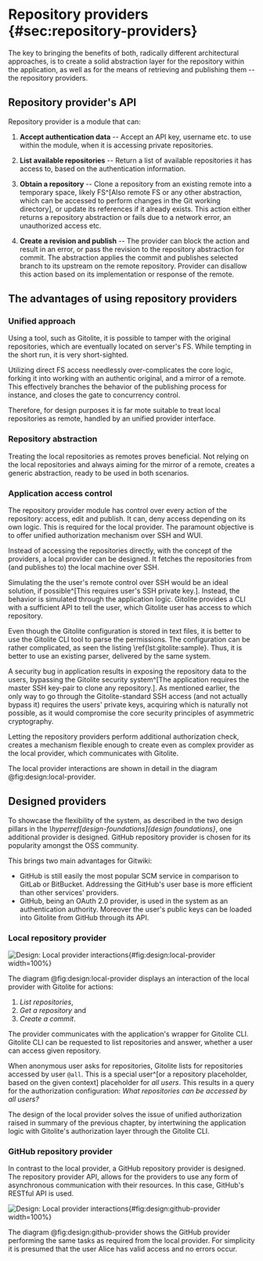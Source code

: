 # Repository providers {#sec:repository-providers}

The key to bringing the benefits of both, radically different architectural approaches, is to create a solid abstraction layer for the repository within the application, as well as for the means of retrieving and publishing them -- the repository providers.

## Repository provider's API

Repository provider is a module that can:

1. **Accept authentication data** -- Accept an API key, username etc. to use within the module, when it is accessing private repositories.

2. **List available repositories** -- Return a list of available repositories it has access to, based on the authentication information.

3. **Obtain a repository** -- Clone a repository from an existing remote into a temporary space, likely FS^[Also remote FS or any other abstraction, which can be accessed to perform changes in the Git working directory], or update its references if it already exists.
This action either returns a repository abstraction or fails due to a network error, an unauthorized access etc.

4. **Create a revision and publish** -- The provider can block the action and result in an error, or pass the revision to the repository abstraction for commit.
The abstraction applies the commit and publishes selected branch to its upstream on the remote repository.
Provider can disallow this action based on its implementation or response of the remote.

## The advantages of using repository providers

### Unified approach

Using a tool, such as Gitolite, it is possible to tamper with the original repositories, which are eventually located on server's FS.
While tempting in the short run, it is very short-sighted.

Utilizing direct FS access needlessly over-complicates the core logic, forking it into working with an authentic original, and a mirror of a remote.
This effectively branches the behavior of the publishing process for instance, and closes the gate to concurrency control.

Therefore, for design purposes it is far mote suitable to treat local repositories as remote, handled by an unified provider interface.

### Repository abstraction

Treating the local repositories as remotes proves beneficial.
Not relying on the local repositories and always aiming for the mirror of a remote, creates a generic abstraction, ready to be used in both scenarios.

### Application access control

The repository provider module has control over every action of the repository: access, edit and publish.
It can, deny access depending on its own logic.
This is required for the local provider.
The paramount objective is to offer unified authorization mechanism over SSH and WUI.

Instead of accessing the repositories directly, with the concept of the providers, a local provider can be designed.
It fetches the repositories from (and publishes to) the local machine over SSH.

Simulating the the user's remote control over SSH would be an ideal solution, if possible^[This requires user's SSH private key.].
Instead, the behavior is simulated through the application logic.
Gitolite provides a CLI with a sufficient API to tell the user, which Gitolite user has access to which repository.

Even though the Gitolite configuration is stored in text files, it is better to use the Gitolite CLI tool to parse the permissions.
The configuration can be rather complicated, as seen the listing \ref{lst:gitolite:sample}.
Thus, it is better to use an existing parser, delivered by the same system.

A security bug in application results in exposing the repository data to the users, bypassing the Gitolite security system^[The application requires the master SSH key-pair to clone any repository.].
As mentioned earlier, the only way to go through the Gitolite-standard SSH access (and not actually bypass it) requires the users' private keys, acquiring which is naturally not possible, as it would compromise the core security principles of asymmetric cryptography.

Letting the repository providers perform additional authorization check, creates a mechanism flexible enough to create even as complex provider as the local provider, which communicates with Gitolite.

The local provider interactions are shown in detail in the diagram @fig:design:local-provider.

## Designed providers

To showcase the flexibility of the system, as described in the two design pillars in the _\hyperref[design-foundations]{design foundations}_, one additional provider is designed.
GitHub repository provider is chosen for its popularity amongst the OSS community.

This brings two main advantages for Gitwiki:

* GitHub is still easily the most popular SCM service in comparison to GitLab or BitBucket.
Addressing the GitHub's user base is more efficient than other services' providers.
* GitHub, being an OAuth 2.0 provider, is used in the system as an authentication authority. Moreover the user's public keys can be loaded into Gitolite from GitHub through its API.

### Local repository provider

![Design: Local provider interactions](./src/assets/diagram/local-provider){#fig:design:local-provider width=100%}

The diagram @fig:design:local-provider displays an interaction of the local provider with Gitolite for actions:

1. *List repositories*,
2. *Get a repository* and
3. *Create a commit*.

The provider communicates with the application's wrapper for Gitolite CLI.
Gitolite CLI can be requested to list repositories and answer, whether a user can access given repository.

When anonymous user asks for repositories, Gitolite lists for repositories accessed by user `@all`.
This is a special user^[or a repository placeholder, based on the given context] placeholder for _all users_.
This results in a query for the authorization configuration: _What repositories can be accessed by all users?_

The design of the local provider solves the issue of unified authorization raised in summary of the previous chapter, by intertwining the application logic with Gitolite's authorization layer through the Gitolite CLI.

### GitHub repository provider

In contrast to the local provider, a GitHub repository provider is designed.
The repository provider API, allows for the providers to use any form of asynchronous communication with their resources.
In this case, GitHub's RESTful API is used.


![Design: Local provider interactions](./src/assets/diagram/github-provider){#fig:design:github-provider width=100%}

The diagram @fig:design:github-provider shows the GitHub provider performing the same tasks as required from the local provider.
For simplicity it is presumed that the user Alice has valid access and no errors occur.
